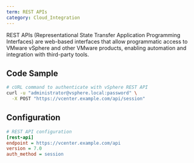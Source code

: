 ```yaml
---
term: REST APIs
category: Cloud_Integration
---
```


REST APIs (Representational State Transfer Application Programming Interfaces) are web-based interfaces that allow programmatic access to VMware vSphere and other VMware products, enabling automation and integration with third-party tools.

## Code Sample

```bash
# cURL command to authenticate with vSphere REST API
curl -u "administrator@vsphere.local:password" \
  -X POST "https://vcenter.example.com/api/session"
```

## Configuration

```ini
# REST API configuration
[rest-api]
endpoint = https://vcenter.example.com/api
version = 7.0
auth_method = session
```